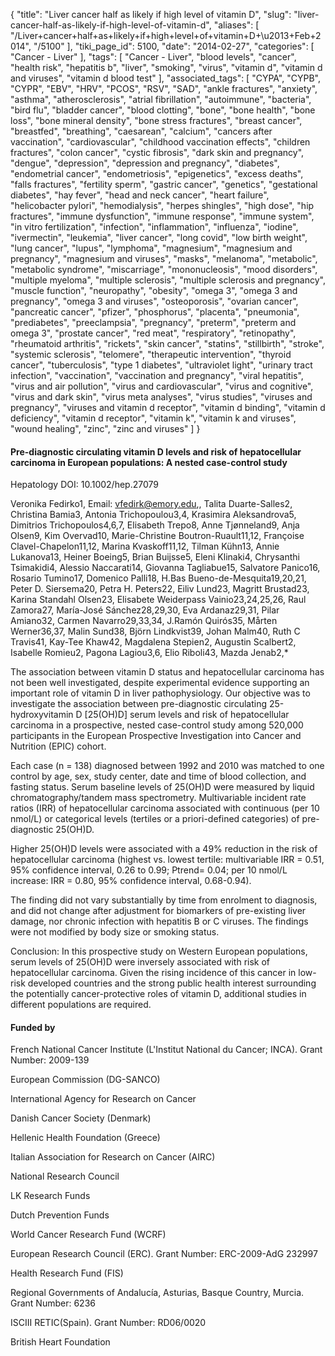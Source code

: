 {
    "title": "Liver cancer half as likely if high level of vitamin D",
    "slug": "liver-cancer-half-as-likely-if-high-level-of-vitamin-d",
    "aliases": [
        "/Liver+cancer+half+as+likely+if+high+level+of+vitamin+D+\u2013+Feb+2014",
        "/5100"
    ],
    "tiki_page_id": 5100,
    "date": "2014-02-27",
    "categories": [
        "Cancer - Liver"
    ],
    "tags": [
        "Cancer - Liver",
        "blood levels",
        "cancer",
        "health risk",
        "hepatitis b",
        "liver",
        "smoking",
        "virus",
        "vitamin d",
        "vitamin d and viruses",
        "vitamin d blood test"
    ],
    "associated_tags": [
        "CYPA",
        "CYPB",
        "CYPR",
        "EBV",
        "HRV",
        "PCOS",
        "RSV",
        "SAD",
        "ankle fractures",
        "anxiety",
        "asthma",
        "atherosclerosis",
        "atrial fibrillation",
        "autoimmune",
        "bacteria",
        "bird flu",
        "bladder cancer",
        "blood clotting",
        "bone",
        "bone health",
        "bone loss",
        "bone mineral density",
        "bone stress fractures",
        "breast cancer",
        "breastfed",
        "breathing",
        "caesarean",
        "calcium",
        "cancers after vaccination",
        "cardiovascular",
        "childhood vaccination effects",
        "children fractures",
        "colon cancer",
        "cystic fibrosis",
        "dark skin and pregnancy",
        "dengue",
        "depression",
        "depression and pregnancy",
        "diabetes",
        "endometrial cancer",
        "endometriosis",
        "epigenetics",
        "excess deaths",
        "falls fractures",
        "fertility sperm",
        "gastric cancer",
        "genetics",
        "gestational diabetes",
        "hay fever",
        "head and neck cancer",
        "heart failure",
        "helicobacter pylori",
        "hemodialysis",
        "herpes shingles",
        "high dose",
        "hip fractures",
        "immune dysfunction",
        "immune response",
        "immune system",
        "in vitro fertilization",
        "infection",
        "inflammation",
        "influenza",
        "iodine",
        "ivermectin",
        "leukemia",
        "liver cancer",
        "long covid",
        "low birth weight",
        "lung cancer",
        "lupus",
        "lymphoma",
        "magnesium",
        "magnesium and pregnancy",
        "magnesium and viruses",
        "masks",
        "melanoma",
        "metabolic",
        "metabolic syndrome",
        "miscarriage",
        "mononucleosis",
        "mood disorders",
        "multiple myeloma",
        "multiple sclerosis",
        "multiple sclerosis and pregnancy",
        "muscle function",
        "neuropathy",
        "obesity",
        "omega 3",
        "omega 3 and pregnancy",
        "omega 3 and viruses",
        "osteoporosis",
        "ovarian cancer",
        "pancreatic cancer",
        "pfizer",
        "phosphorus",
        "placenta",
        "pneumonia",
        "prediabetes",
        "preeclampsia",
        "pregnancy",
        "preterm",
        "preterm and omega 3",
        "prostate cancer",
        "red meat",
        "respiratory",
        "retinopathy",
        "rheumatoid arthritis",
        "rickets",
        "skin cancer",
        "statins",
        "stillbirth",
        "stroke",
        "systemic sclerosis",
        "telomere",
        "therapeutic intervention",
        "thyroid cancer",
        "tuberculosis",
        "type 1 diabetes",
        "ultraviolet light",
        "urinary tract infection",
        "vaccination",
        "vaccination and pregnancy",
        "viral hepatitis",
        "virus and air pollution",
        "virus and cardiovascular",
        "virus and cognitive",
        "virus and dark skin",
        "virus meta analyses",
        "virus studies",
        "viruses and pregnancy",
        "viruses and vitamin d receptor",
        "vitamin d binding",
        "vitamin d deficiency",
        "vitamin d receptor",
        "vitamin k",
        "vitamin k and viruses",
        "wound healing",
        "zinc",
        "zinc and viruses"
    ]
}


#### Pre-diagnostic circulating vitamin D levels and risk of hepatocellular carcinoma in European populations: A nested case-control study

Hepatology DOI: 10.1002/hep.27079

Veronika Fedirko1, Email: vfedirk@emory.edu,, Talita Duarte-Salles2, Christina Bamia3, Antonia Trichopoulou3,4, Krasimira Aleksandrova5, Dimitrios Trichopoulos4,6,7, Elisabeth Trepo8, Anne Tjønneland9, Anja Olsen9, Kim Overvad10, Marie-Christine Boutron-Ruault11,12, Françoise Clavel-Chapelon11,12, Marina Kvaskoff11,12, Tilman Kühn13, Annie Lukanova13, Heiner Boeing5, Brian Buijsse5, Eleni Klinaki4, Chrysanthi Tsimakidi4, Alessio Naccarati14, Giovanna Tagliabue15, Salvatore Panico16, Rosario Tumino17, Domenico Palli18, H.Bas Bueno-de-Mesquita19,20,21, Peter D. Siersema20, Petra H. Peters22, Eiliv Lund23, Magritt Brustad23, Karina Standahl Olsen23, Elisabete Weiderpass Vainio23,24,25,26, Raul Zamora27, María-José Sánchez28,29,30, Eva Ardanaz29,31, Pilar Amiano32, Carmen Navarro29,33,34, J.Ramón Quirós35, Mårten Werner36,37, Malin Sund38, Björn Lindkvist39, Johan Malm40, Ruth C Travis41, Kay-Tee Khaw42, Magdalena Stepien2, Augustin Scalbert2, Isabelle Romieu2, Pagona Lagiou3,6, Elio Riboli43, Mazda Jenab2,*

The association between vitamin D status and hepatocellular carcinoma has not been well investigated, despite experimental evidence supporting an important role of vitamin D in liver pathophysiology. Our objective was to investigate the association between pre-diagnostic circulating 25-hydroxyvitamin D <span>[25(OH)D]</span> serum levels and risk of hepatocellular carcinoma in a prospective, nested case-control study among 520,000 participants in the European Prospective Investigation into Cancer and Nutrition (EPIC) cohort. 

Each case (n = 138) diagnosed between 1992 and 2010 was matched to one control by age, sex, study center, date and time of blood collection, and fasting status. Serum baseline levels of 25(OH)D were measured by liquid chromatography/tandem mass spectrometry. Multivariable incident rate ratios (IRR) of hepatocellular carcinoma associated with continuous (per 10 nmol/L) or categorical levels (tertiles or a priori-defined categories) of pre-diagnostic 25(OH)D. 

Higher 25(OH)D levels were associated with a 49% reduction in the risk of hepatocellular carcinoma (highest vs. lowest tertile: multivariable IRR = 0.51, 95% confidence interval, 0.26 to 0.99; Ptrend= 0.04; per 10 nmol/L increase: IRR = 0.80, 95% confidence interval, 0.68-0.94). 

The finding did not vary substantially by time from enrolment to diagnosis, and did not change after adjustment for biomarkers of pre-existing liver damage, nor chronic infection with hepatitis B or C viruses. The findings were not modified by body size or smoking status. 

Conclusion: In this prospective study on Western European populations, serum levels of 25(OH)D were inversely associated with risk of hepatocellular carcinoma. Given the rising incidence of this cancer in low-risk developed countries and the strong public health interest surrounding the potentially cancer-protective roles of vitamin D, additional studies in different populations are required. 

#### Funded by

French National Cancer Institute (L'Institut National du Cancer; INCA). Grant Number: 2009-139

European Commission (DG-SANCO)

International Agency for Research on Cancer

Danish Cancer Society (Denmark)

Hellenic Health Foundation (Greece)

Italian Association for Research on Cancer (AIRC)

National Research Council

LK Research Funds

Dutch Prevention Funds

World Cancer Research Fund (WCRF)

European Research Council (ERC). Grant Number: ERC-2009-AdG 232997

Health Research Fund (FIS)

Regional Governments of Andalucía, Asturias, Basque Country, Murcia. Grant Number: 6236

ISCIII RETIC(Spain). Grant Number: RD06/0020

British Heart Foundation